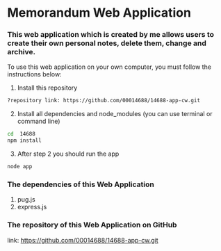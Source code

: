 # Memorandum Web Application 

### This web application which is created by me allows users to create their own personal notes, delete them, change and archive.

To use this web application on your own computer, you must follow the instructions below:

1. Install this repository 
```bash
?repository link: https://github.com/00014688/14688-app-cw.git
```
2. Install all dependencies and node_modules (you can use terminal or command line)
```bash
cd  14688
npm install
```
3. After step 2 you should run the app 
```bash
node app
```

### The dependencies of this Web Application 
1. pug.js
2. express.js 

### The repository of this Web Application on GitHub

link: https://github.com/00014688/14688-app-cw.git
